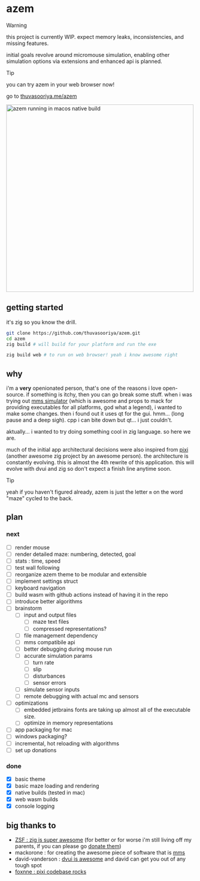 # azem

> [!WARNING]
> this project is currently WIP.
> expect memory leaks, inconsistencies, and missing features.
>
> initial goals revolve around micromouse simulation, enabling other simulation options via extensions and enhanced api is planned.

> [!TIP]
> you can try azem in your web browser now!
>
> go to [thuvasooriya.me/azem](https://thuvasooriya.me/azem)

<img src="https://i.imgur.com/pypv09P.png" alt="azem running in macos native build" width="500">

## getting started

it's zig so you know the drill.

```bash
git clone https://github.com/thuvasooriya/azem.git
cd azem
zig build # will build for your platform and run the exe

zig build web # to run on web browser! yeah i know awesome right
```

## why

i'm a **very** openionated person, that's one of the reasons i love open-source. if something is itchy, then you can go break some stuff. when i was trying out [mms simulator](https://github.com/mackorone/mms) (which is awesome and props to mack for providing executables for all platforms, god what a legend), i wanted to make some changes. then i found out it uses qt for the gui. hmm... (long pause and a deep sigh). cpp i can bite down but qt... i just couldn't.

aktually... i wanted to try doing something cool in zig language. so here we are.

much of the initial app architectural decisions were also inspired from [pixi](https://github.com/foxnne/pixi/tree/dvui) (another awesome zig project by an awesome person).
the architecture is constantly evolving. this is almost the 4th rewrite of this application. this will evolve with dvui and zig so don't expect a finish line anytime soon.

> [!TIP]
> yeah if you haven't figured already, azem is just the letter `m` on the word "maze" cycled to the back.

## plan

### next

- [ ] render mouse
- [ ] render detailed maze: numbering, detected, goal
- [ ] stats : time, speed
- [ ] test wall following
- [ ] reorganize azem theme to be modular and extensible
- [ ] implement settings struct
- [ ] keyboard navigation
- [ ] build wasm with github actions instead of having it in the repo
- [ ] introduce better algorithms
- [ ] brainstorm
  - [ ] input and output files
    - [ ] maze text files
    - [ ] compressed representations?
  - [ ] file management dependency
  - [ ] mms compatibile api
  - [ ] better debugging during mouse run
  - [ ] accurate simulation params
    - [ ] turn rate
    - [ ] slip
    - [ ] disturbances
    - [ ] sensor errors
  - [ ] simulate sensor inputs
  - [ ] remote debugging with actual mc and sensors
- [ ] optimizations
  - [ ] embedded jetbrains fonts are taking up almost all of the executable size.
  - [ ] optimize in memory representations
- [ ] app packaging for mac
- [ ] windows packaging?
- [ ] incremental, hot reloading with algorithms
- [ ] set up donations

### done

- [x] basic theme
- [x] basic maze loading and rendering
- [x] native builds (tested in mac)
- [x] web wasm builds
- [x] console logging

## big thanks to

- [ZSF : zig is super awesome](https://ziglang.org/zsf/) (for better or for worse i'm still living off my parents, if you can please go [donate them](https://ziglang.org/zsf/))
- mackorone : for creating the awesome piece of software that is [mms](https://github.com/mackorone/mms)
- david-vanderson : [dvui is awesome](https://github.com/david-vanderson/dvui) and david can get you out of any tough spot
- [foxnne : pixi codebase rocks](https://github.com/foxnne/pixi/tree/dvui)
